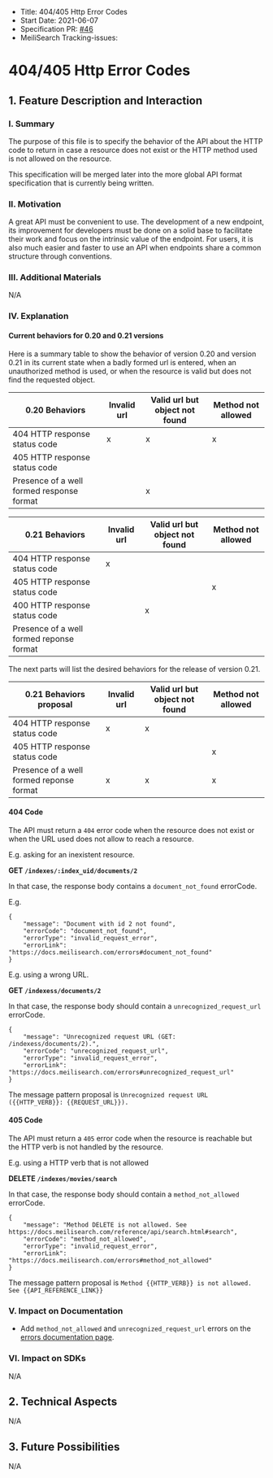 - Title: 404/405 Http Error Codes
- Start Date: 2021-06-07
- Specification PR: [#46](https://github.com/meilisearch/specifications/pulls/46)
- MeiliSearch Tracking-issues:


# 404/405 Http Error Codes

## 1. Feature Description and Interaction

### I. Summary

The purpose of this file is to specify the behavior of the API about the HTTP code to return in case a resource does not exist or the HTTP method used is not allowed on the resource.

This specification will be merged later into the more global API format specification that is currently being written.

### II. Motivation

A great API must be convenient to use. The development of a new endpoint, its improvement for developers must be done on a solid base to facilitate their work and focus on the intrinsic value of the endpoint. For users, it is also much easier and faster to use an API when endpoints share a common structure through conventions.

### III. Additional Materials
N/A

### IV. Explanation

#### Current behaviors for 0.20 and 0.21 versions

Here is a summary table to show the behavior of version 0.20 and version 0.21 in its current state when a badly formed url is entered, when an unauthorized method is used, or when the resource is valid but does not find the requested object.

| 0.20 Behaviors                                      | Invalid url    | Valid url but object not found          | Method not allowed |
|-----------------------------------------------------|----------------|-----------------------------------------|--------------------|
| 404 HTTP response status code                       |       x        |                    x                    |         x          |
| 405 HTTP response status code                       |                |                                         |                    |
| Presence of a well formed response format           |                |                    x                    |                    |

| 0.21 Behaviors                                      | Invalid url    | Valid url but object not found          | Method not allowed |
|-----------------------------------------------------|----------------|-----------------------------------------|--------------------|
| 404 HTTP response status code                       |       x        |                                         |                    |
| 405 HTTP response status code                       |                |                                         |          x         |
| 400 HTTP response status code                       |                |                    x                    |                    |
| Presence of a well formed reponse format            |                |                                         |                    |

The next parts will list the desired behaviors for the release of version 0.21.

| 0.21 Behaviors proposal                             | Invalid url    | Valid url but object not found          | Method not allowed |
|-----------------------------------------------------|----------------|-----------------------------------------|--------------------|
| 404 HTTP response status code                       |       x        |                     x                   |                    |
| 405 HTTP response status code                       |                |                                         |          x         |
| Presence of a well formed reponse format            |       x        |                     x                   |          x         |

#### 404 Code

The API must return a `404` error code when the resource does not exist or when the URL used does not allow to reach a resource.

E.g. asking for an inexistent resource.

**GET `/indexes/:index_uid/documents/2`**

In that case, the response body contains a `document_not_found` errorCode.

E.g.

```
{
    "message": "Document with id 2 not found",
    "errorCode": "document_not_found",
    "errorType": "invalid_request_error",
    "errorLink": "https://docs.meilisearch.com/errors#document_not_found"
}
```

E.g. using a wrong URL.

**GET `/indexess/documents/2`**

In that case, the response body should contain a `unrecognized_request_url` errorCode.

```
{
    "message": "Unrecognized request URL (GET: /indexess/documents/2).",
    "errorCode": "unrecognized_request_url",
    "errorType": "invalid_request_error",
    "errorLink": "https://docs.meilisearch.com/errors#unrecognized_request_url"
}
```

The message pattern proposal is `Unrecognized request URL ({{HTTP_VERB}}: {{REQUEST_URL}}).`

#### 405 Code

The API must return a `405` error code when the resource is reachable but the HTTP verb is not handled by the resource.

E.g. using a HTTP verb that is not allowed

**DELETE `/indexes/movies/search`**

In that case, the response body should contain a `method_not_allowed` errorCode.

```
{
    "message": "Method DELETE is not allowed. See https://docs.meilisearch.com/reference/api/search.html#search",
    "errorCode": "method_not_allowed",
    "errorType": "invalid_request_error",
    "errorLink": "https://docs.meilisearch.com/errors#method_not_allowed"
}
```

The message pattern proposal is `Method {{HTTP_VERB}} is not allowed. See {{API_REFERENCE_LINK}}`

### V. Impact on Documentation

- Add `method_not_allowed` and `unrecognized_request_url` errors on the [errors documentation page](https://docs.meilisearch.com/errors/).

### VI. Impact on SDKs
N/A

## 2. Technical Aspects
N/A

## 3. Future Possibilities
N/A
